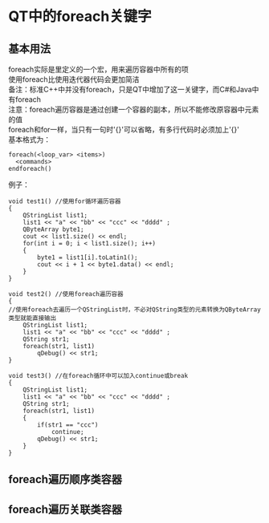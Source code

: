 # QT中的foreach关键字

## 基本用法
foreach实际是<QtGlobal>里定义的一个宏，用来遍历容器中所有的项  
使用foreach比使用迭代器代码会更加简洁  
备注：标准C++中并没有foreach，只是QT中增加了这一关键字，而C#和Java中有foreach  
注意：foreach遍历容器是通过创建一个容器的副本，所以不能修改原容器中元素的值  
foreach和for一样，当只有一句时'{}'可以省略，有多行代码时必须加上'{}'  
基本格式为：  
```
foreach(<loop_var> <items>)
  <commands>
endforeach()
```
例子：  
```
void test1() //使用for循环遍历容器
{
    QStringList list1;
    list1 << "a" << "bb" << "ccc" << "dddd" ;
    QByteArray byte1;
    cout << list1.size() << endl;
    for(int i = 0; i < list1.size(); i++)
    {
        byte1 = list1[i].toLatin1();
        cout << i + 1 << byte1.data() << endl;
    }
}

void test2() //使用foreach遍历容器
{
//使用foreach去遍历一个QStringList时，不必对QString类型的元素转换为QByteArray类型就能直接输出
    QStringList list1;
    list1 << "a" << "bb" << "ccc" << "dddd" ;
    QString str1;
    foreach(str1, list1)
        qDebug() << str1;
}

void test3() //在foreach循环中可以加入continue或break
{
    QStringList list1;
    list1 << "a" << "bb" << "ccc" << "dddd" ;
    QString str1;
    foreach(str1, list1)
    {
        if(str1 == "ccc")
            continue;
        qDebug() << str1;
    }
}
```


## foreach遍历顺序类容器

## foreach遍历关联类容器